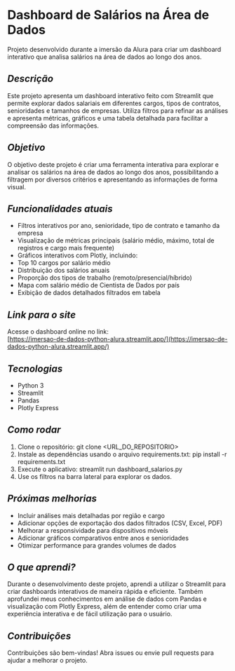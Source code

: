 # **Dashboard de Salários na Área de Dados**
Projeto desenvolvido durante a imersão da Alura para criar um dashboard interativo que analisa salários na área de dados ao longo dos anos.

## *Descrição*
Este projeto apresenta um dashboard interativo feito com Streamlit que permite explorar dados salariais em diferentes cargos, tipos de contratos, senioridades e tamanhos de empresas. Utiliza filtros para refinar as análises e apresenta métricas, gráficos e uma tabela detalhada para facilitar a compreensão das informações.

## *Objetivo*
O objetivo deste projeto é criar uma ferramenta interativa para explorar e analisar os salários na área de dados ao longo dos anos, possibilitando a filtragem por diversos critérios e apresentando as informações de forma visual.

## *Funcionalidades atuais*
- Filtros interativos por ano, senioridade, tipo de contrato e tamanho da empresa
- Visualização de métricas principais (salário médio, máximo, total de registros e cargo mais frequente)
- Gráficos interativos com Plotly, incluindo:
- Top 10 cargos por salário médio
- Distribuição dos salários anuais
- Proporção dos tipos de trabalho (remoto/presencial/híbrido)
- Mapa com salário médio de Cientista de Dados por país
- Exibição de dados detalhados filtrados em tabela

## *Link para o site*
Acesse o dashboard online no link:  
[https://imersao-de-dados-python-alura.streamlit.app/](https://imersao-de-dados-python-alura.streamlit.app/)

## *Tecnologias*
- Python 3  
- Streamlit  
- Pandas  
- Plotly Express  

## *Como rodar*
1. Clone o repositório:  git clone <URL_DO_REPOSITORIO>
2. Instale as dependências usando o arquivo requirements.txt: pip install -r requirements.txt
3. Execute o aplicativo: streamlit run dashboard_salarios.py
4. Use os filtros na barra lateral para explorar os dados.

## *Próximas melhorias*
- Incluir análises mais detalhadas por região e cargo
- Adicionar opções de exportação dos dados filtrados (CSV, Excel, PDF)  
- Melhorar a responsividade para dispositivos móveis  
- Adicionar gráficos comparativos entre anos e senioridades  
- Otimizar performance para grandes volumes de dados  

## *O que aprendi?*
Durante o desenvolvimento deste projeto, aprendi a utilizar o Streamlit para criar dashboards interativos de maneira rápida e eficiente. Também aprofundei meus conhecimentos em análise de dados com Pandas e visualização com Plotly Express, além de entender como criar uma experiência interativa e de fácil utilização para o usuário.

## *Contribuições*
Contribuições são bem-vindas! Abra issues ou envie pull requests para ajudar a melhorar o projeto.
